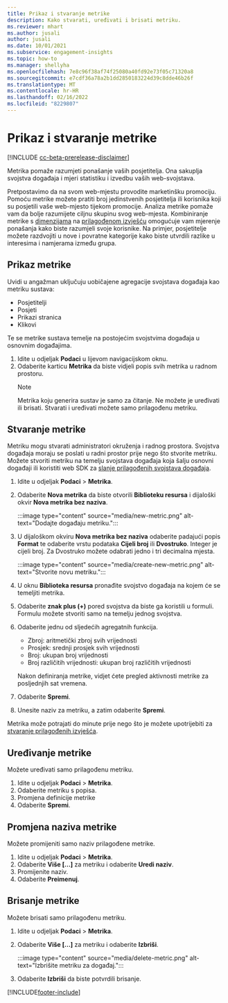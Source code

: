 ```yaml
---
title: Prikaz i stvaranje metrike
description: Kako stvarati, uređivati i brisati metriku.
ms.reviewer: mhart
ms.author: jusali
author: jusali
ms.date: 10/01/2021
ms.subservice: engagement-insights
ms.topic: how-to
ms.manager: shellyha
ms.openlocfilehash: 7e8c96f38af74f25080a40fd92e73f05c71320a8
ms.sourcegitcommit: e7cdf36a78a2b1dd2850183224d39c8dde46b26f
ms.translationtype: MT
ms.contentlocale: hr-HR
ms.lasthandoff: 02/16/2022
ms.locfileid: "8229807"
---
```

# <a name="view-and-create-metrics"></a>Prikaz i stvaranje metrike

[!INCLUDE [cc-beta-prerelease-disclaimer](includes/cc-beta-prerelease-disclaimer.md)]

Metrika pomaže razumjeti ponašanje vaših posjetitelja. Ona sakuplja svojstva događaja i mjeri statistiku i izvedbu vaših web-svojstava.  

Pretpostavimo da na svom web-mjestu provodite marketinšku promociju. Pomoću metrike možete pratiti broj jedinstvenih posjetitelja ili korisnika koji su posjetili vaše web-mjesto tijekom promocije. Analiza metrike pomaže vam da bolje razumijete ciljnu skupinu svog web-mjesta. Kombiniranje metrike s [dimenzijama](dimensions.md) na [prilagođenom izvješću](custom-reports.md) omogućuje vam mjerenje ponašanja kako biste razumjeli svoje korisnike. Na primjer, posjetitelje možete razdvojiti u nove i povratne kategorije kako biste utvrdili razlike u interesima i namjerama između grupa.

## <a name="view-metrics"></a>Prikaz metrike

Uvidi u angažman uključuju uobičajene agregacije svojstava događaja kao metriku sustava: 

- Posjetitelji
- Posjeti
- Prikazi stranica
- Klikovi

Te se metrike sustava temelje na postojećim svojstvima događaja u osnovnim događajima.

1. Idite u odjeljak **Podaci** u lijevom navigacijskom oknu. 
1. Odaberite karticu **Metrika** da biste vidjeli popis svih metrika u radnom prostoru. 
   > [!NOTE]
   > Metrika koju generira sustav je samo za čitanje. Ne možete je uređivati ili brisati. Stvarati i uređivati možete samo prilagođenu metriku.

## <a name="create-a-metric"></a>Stvaranje metrike

Metriku mogu stvarati administratori okruženja i radnog prostora. Svojstva događaja moraju se poslati u radni prostor prije nego što stvorite metriku. Možete stvoriti metriku na temelju svojstava događaja koja šalju osnovni događaji ili koristiti web SDK za [slanje prilagođenih svojstava događaja](advanced-SDK-implementation.md).

1. Idite u odjeljak **Podaci** > **Metrika**.
1. Odaberite **Nova metrika** da biste otvorili **Biblioteku resursa** i dijaloški okvir **Nova metrika bez naziva**.

   :::image type="content" source="media/new-metric.png" alt-text="Dodajte događaju metriku.":::

1. U dijaloškom okviru **Nova metrika bez naziva** odaberite padajući popis **Format** te odaberite vrstu podataka **Cijeli broj** ili **Dvostruko**. Integer je cijeli broj. Za Dvostruko možete odabrati jedno i tri decimalna mjesta.

   :::image type="content" source="media/create-new-metric.png" alt-text="Stvorite novu metriku.":::
   
5. U oknu **Biblioteka resursa** pronađite svojstvo događaja na kojem će se temeljiti metrika.
6. Odaberite **znak plus (+)** pored svojstva da biste ga koristili u formuli. Formulu možete stvoriti samo na temelju jednog svojstva. 
7. Odaberite jednu od sljedećih agregatnih funkcija. 

   - Zbroj: aritmetički zbroj svih vrijednosti 
   - Prosjek: srednji prosjek svih vrijednosti
   - Broj: ukupan broj vrijednosti
   - Broj različitih vrijednosti: ukupan broj različitih vrijednosti

   Nakon definiranja metrike, vidjet ćete pregled aktivnosti metrike za posljednjih sat vremena.

1. Odaberite **Spremi**. 
1. Unesite naziv za metriku, a zatim odaberite **Spremi**.

Metrika može potrajati do minute prije nego što je možete upotrijebiti za [stvaranje prilagođenih izvješća](custom-reports.md).

## <a name="edit-a-metric"></a>Uređivanje metrike

Možete uređivati samo prilagođenu metriku.

1. Idite u odjeljak **Podaci** > **Metrika**.
1. Odaberite metriku s popisa.
1. Promjena definicije metrike
1. Odaberite **Spremi**.

## <a name="change-the-name-of-a-metric"></a>Promjena naziva metrike

Možete promijeniti samo naziv prilagođene metrike.

1. Idite u odjeljak **Podaci** > **Metrika**.
1. Odaberite **Više [...]** za metriku i odaberite **Uredi naziv**.
1. Promijenite naziv. 
1. Odaberite **Preimenuj**.

## <a name="delete-a-metric"></a>Brisanje metrike

Možete brisati samo prilagođenu metriku.

1. Idite u odjeljak **Podaci** > **Metrika**.
1. Odaberite **Više [...]** za metriku i odaberite **Izbriši**.

   :::image type="content" source="media/delete-metric.png" alt-text="Izbrišite metriku za događaj.":::

1. Odaberite **Izbriši** da biste potvrdili brisanje.



[!INCLUDE[footer-include](../includes/footer-banner.md)]
